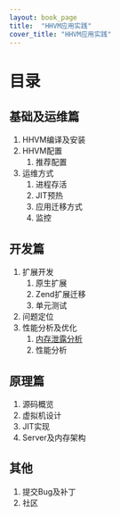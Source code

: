 ```yaml
---
layout: book_page
title:  "HHVM应用实践"
cover_title: "HHVM应用实践"
---
```


# 目录

## 基础及运维篇

1. HHVM编译及安装
1. HHVM配置
	1. 推荐配置
1. 运维方式
	1. 进程存活
	1. JIT预热
	1. 应用迁移方式
	1. 监控

## 开发篇

1. 扩展开发
	1. 原生扩展
	1. Zend扩展迁移
	1. 单元测试
1. 问题定位
1. 性能分析及优化
	1. [内存泄露分析](http://lamp.baidu.com/hhvm/hhvm-in-action/memory-leaks-analyze/ '内存泄露分析')
	1. 性能分析

## 原理篇

1. 源码概览
1. 虚拟机设计
1. JIT实现
1. Server及内存架构


## 其他

1. 提交Bug及补丁
1. 社区
